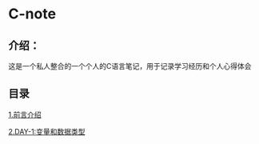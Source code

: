 # C-note

## 介绍：

这是一个私人整合的一个个人的C语言笔记，用于记录学习经历和个人心得体会

##  目录

[1.前言介绍](前言.md)

[2.DAY-1:变量和数据类型](DAY-1.md)

